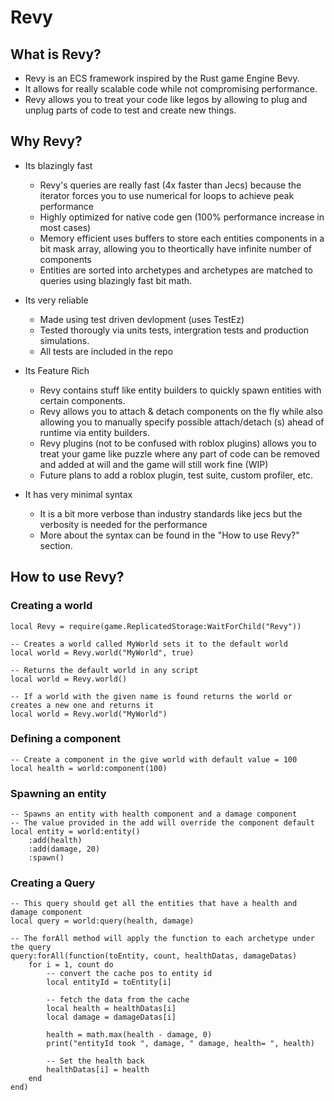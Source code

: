# Revy

## What is Revy?
- Revy is an ECS framework inspired by the Rust game Engine Bevy.
- It allows for really scalable code while not compromising performance.
- Revy allows you to treat your code like legos by allowing to plug and unplug parts of code to test and create new things.

## Why Revy?
- Its blazingly fast
    - Revy's queries are really fast (4x faster than Jecs) because the iterator forces you to use numerical for loops to achieve peak performance
    - Highly optimized for native code gen (100% performance increase in most cases)
    - Memory efficient uses buffers to store each entities components in a bit mask array, allowing you to theortically have infinite number of components
    - Entities are sorted into archetypes and archetypes are matched to queries using blazingly fast bit math.

- Its very reliable
    - Made using test driven devlopment (uses TestEz)
    - Tested thorougly via units tests, intergration tests and production simulations.
    - All tests are included in the repo

- Its Feature Rich
    - Revy contains stuff like entity builders to quickly spawn entities with certain components.
    - Revy allows you to attach & detach components on the fly while also allowing you to manually specify possible attach/detach (s) ahead of runtime via entity builders.
    - Revy plugins (not to be confused with roblox plugins) allows you to treat your game like puzzle where any part of code can be removed and added at will and the game will still work fine (WIP)
    - Future plans to add a roblox plugin, test suite, custom profiler, etc.

- It has very minimal syntax 
    - It is a bit more verbose than industry standards like jecs but the verbosity is needed for the performance 
    - More about the syntax can be found in the "How to use Revy?" section.


## How to use Revy?

### Creating a world
```luau
local Revy = require(game.ReplicatedStorage:WaitForChild("Revy"))

-- Creates a world called MyWorld sets it to the default world
local world = Revy.world("MyWorld", true)

-- Returns the default world in any script
local world = Revy.world()

-- If a world with the given name is found returns the world or creates a new one and returns it
local world = Revy.world("MyWorld")
```

### Defining a component
```luau
-- Create a component in the give world with default value = 100
local health = world:component(100)
```

### Spawning an entity
```luau
-- Spawns an entity with health component and a damage component
-- The value provided in the add will override the component default
local entity = world:entity()
    :add(health)
    :add(damage, 20)
    :spawn()
```

### Creating a Query
```luau
-- This query should get all the entities that have a health and damage component
local query = world:query(health, damage)

-- The forAll method will apply the function to each archetype under the query
query:forAll(function(toEntity, count, healthDatas, damageDatas)
    for i = 1, count do
        -- convert the cache pos to entity id
        local entityId = toEntity[i]

        -- fetch the data from the cache
        local health = healthDatas[i]
        local damage = damageDatas[i]

        health = math.max(health - damage, 0)
        print("entityId took ", damage, " damage, health= ", health)

        -- Set the health back
        healthDatas[i] = health
    end
end)
```
